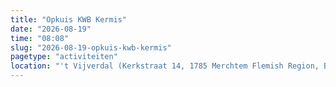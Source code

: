 ```yaml
---
title: "Opkuis KWB Kermis"
date: "2026-08-19"
time: "08:08"
slug: "2026-08-19-opkuis-kwb-kermis"
pagetype: "activiteiten"
location: "'t Vijverdal (Kerkstraat 14, 1785 Merchtem Flemish Region, Belgium)"
---
```




